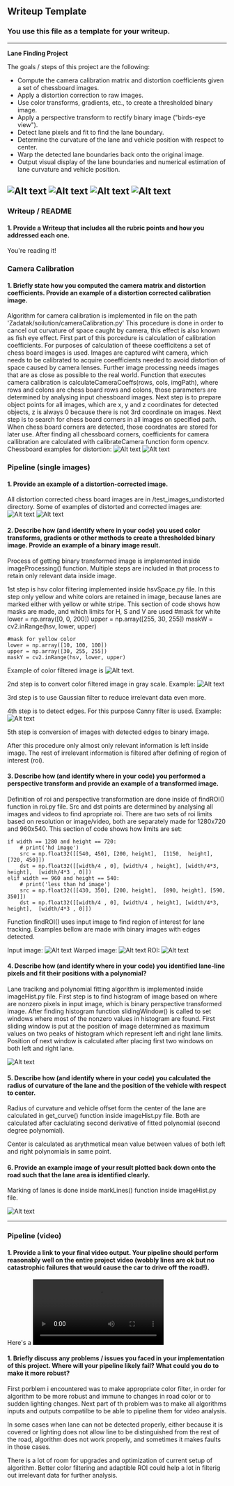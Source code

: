 ## Writeup Template

### You use this file as a template for your writeup.

---

**Lane Finding Project**

The goals / steps of this project are the following:

* Compute the camera calibration matrix and distortion coefficients given a set of chessboard images.
* Apply a distortion correction to raw images.
* Use color transforms, gradients, etc., to create a thresholded binary image.
* Apply a perspective transform to rectify binary image ("birds-eye view").
* Detect lane pixels and fit to find the lane boundary.
* Determine the curvature of the lane and vehicle position with respect to center.
* Warp the detected lane boundaries back onto the original image.
* Output visual display of the lane boundaries and numerical estimation of lane curvature and vehicle position.

[//]: # (Image References)

![Alt text](documented_files/calibration1.jpg)
![Alt text](documented_files/calibration1Undist.jpg)
![Alt text](documented_files/test3.jpg)
![Alt text](test_images_undistorted/test4.jpg)
---

### Writeup / README

#### 1. Provide a Writeup that includes all the rubric points and how you addressed each one.

You're reading it!

### Camera Calibration

#### 1. Briefly state how you computed the camera matrix and distortion coefficients. Provide an example of a distortion corrected calibration image.

Algorithm for camera calibration is implemented in file on the path 'Zadatak/soilution/cameraCalibration.py'
This procedure is done in order to cancel out curvature of space caught by camera, this effect is also known as fish eye effect.
First part of this porcedure is calculation of calibration coefficients. For purposes of calculation of theese coefficitens a set of chess board images is used. Images are captured wiht camera, which needs to be calibrated to acquire coeefficients needed to avoid distortion of space caused by camera lenses.
Further image processing needs images that are as close as possible to the real world.
Function that executes camera calibration is calculateCameraCoeffs(rows, cols, imgPath), where rows and colons are chess board rows and colons, those parameters are determined by analysing input chessboard images.
Next step is to prepare object points for all images, which are x, y  and z coordinates for detected objects, z is always 0 because there is not 3rd coordinate on images.
Next step is to search for chess board corners in all images on specified path. When chess board corners are detected, those coordnates are stored for later use.
After finding all chessboard corners, coefficients for camera callibration are calculated with calibrateCamera function form opencv.
Chessboard examples for distortion:
![Alt text](documented_files/calibration1.jpg)
![Alt text](documented_files/calibration1Undist.jpg)


### Pipeline (single images)

#### 1. Provide an example of a distortion-corrected image.

All distortion corrected chess board images are in /test_images_undistorted directory. Some of examples of distorted and corrected images are:
![Alt text](documented_files/test3.jpg)
![Alt text](test_images_undistorted/test4.jpg)


#### 2. Describe how (and identify where in your code) you used color transforms, gradients or other methods to create a thresholded binary image.  Provide an example of a binary image result.

Process of getting binary transformed image is implemented inside imageProcessing() function. Multiple steps are included in that process to retain only relevant data inside image.

1st step is hsv color filtering implemented inside hsvSpace.py file. In this step only yellow and white colors are retained in image, because lanes are marked either with yellow or white stripe. This section of code shows how masks are made, and which limits for H, S and V are used
    #mask for white
    lower = np.array([0, 0, 200])
    upper = np.array([255, 30, 255])
    maskW = cv2.inRange(hsv, lower, upper)

    #mask for yellow color
    lower = np.array([10, 100, 100])
    upper = np.array([30, 255, 255])
    maskY = cv2.inRange(hsv, lower, upper)
Example of color filtered image is ![Alt text](documented_files/ColorFilter.png).

2nd step is to convert color filtered image in gray scale. Example: ![Alt text](documented_files/GrayScale.png)

3rd step is to use Gaussian filter to reduce irrelevant data even more.

4th step is to detect edges. For this purpose Canny filter is used. Example: ![Alt text](documented_files/CannyFilter.png)

5th step is conversion of images with detected edges to binary image.

After this procedure only almost only relevant information is left inside image. The rest of irrelevant information is filtered after defining of region of interest (roi).

#### 3. Describe how (and identify where in your code) you performed a perspective transform and provide an example of a transformed image.

Definition of roi and perspective transformation are done inside of findROI() function in roi.py file. Src and dst points are determined by analysing all images and videos to find apropriate roi. There are two sets of roi limits based on resolution or image/video, both are separately made for 1280x720 and 960x540. This section of code shows how limits are set:

    if width == 1280 and height == 720:
        # print('hd image')
        src = np.float32([[540, 450], [200, height],  [1150,  height], [720, 450]])
        dst = np.float32([[width/4 , 0], [width/4 , height], [width/4*3, height],  [width/4*3 , 0]])
    elif width == 960 and height == 540:
        # print('less than hd image')
        src = np.float32([[430, 350], [200, height],  [890, height], [590, 350]])
        dst = np.float32([[width/4 , 0], [width/4 , height], [width/4*3, height],  [width/4*3 , 0]])

Function findROI() uses input image to find region of interest for lane tracking. Examples bellow are made with binary images with edges detected.

Input image: ![Alt text](documented_files/OriginalImage.png)
Warped image: ![Alt text](documented_files/TransformedPerspective.png)
ROI: ![Alt text](documented_files/ROI.png)



#### 4. Describe how (and identify where in your code) you identified lane-line pixels and fit their positions with a polynomial?

Lane tracikng and polynomial fitting algorithm is implemented inside imageHist.py file.
First step is to find histogram of image based on where are nonzero pixels in input image, which is binary perspective transformed image.
After finding histogram function slidingWindow() is called to set windows where most of the nonzero values in histogram are found.
First sliding window is put at the position of image determined as maximum values on two peaks of histogram which represent left and right lane limits. Position of next window is calculated after placing first two windows on both left and right lane.

![Alt text](documented_files/SlidingWindows.png)

#### 5. Describe how (and identify where in your code) you calculated the radius of curvature of the lane and the position of the vehicle with respect to center.

Radius of curvature and vehicle offset form the center of the lane are calculated in get_curve() function inside imageHist.py file. Both are calculated after caclulating second derivative of fitted polynomial (second degree polynomial).

Center is calculated as arythmetical mean value between values of both left and right polynomials in same point.

#### 6. Provide an example image of your result plotted back down onto the road such that the lane area is identified clearly.

Marking of lanes is done inside markLines() function inside imageHist.py file.

![Alt text](documented_files/MarkedLane.png)

---

### Pipeline (video)

#### 1. Provide a link to your final video output.  Your pipeline should perform reasonably well on the entire project video (wobbly lines are ok but no catastrophic failures that would cause the car to drive off the road!).

Here's a <video src="documented_files/project_video03.mp4" controls title="Title"></video>



#### 1. Briefly discuss any problems / issues you faced in your implementation of this project.  Where will your pipeline likely fail?  What could you do to make it more robust?

First porblem i encountered was to make appropriate color filter, in order for algorithm to be more robust and immune to changes in road color or to sudden lighting changes. Next part of th problem was to make all algorithms inputs and outputs compatilbe to be able to pipeline them for video analysis.

In some cases when lane can not be detected properly, either because it is covered or lighting does not allow line to be distinguished from the rest of the road, algorithm does not work properly, and sometimes it makes faults in those cases.

There is a lot of room for upgrades and optimization of current setup of algorithm.
Better color filtering and adaptible ROI could help a lot in filterig out irrelevant data for further analysis.
